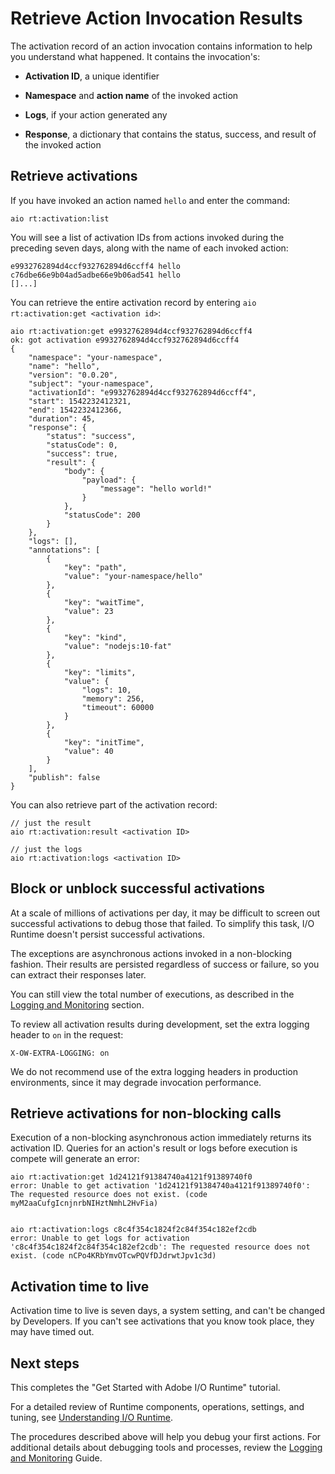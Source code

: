 # Retrieve Action Invocation Results

The activation record of an action invocation contains information to help you understand what happened. It contains the invocation's: 

* **Activation ID**, a unique identifier

* **Namespace** and **action name** of the invoked action

* **Logs**, if your action generated any

* **Response**, a dictionary that contains the status, success, and result of the invoked action

## Retrieve activations

If you have invoked an action named `hello` and enter the command: 

`aio rt:activation:list`

You will see a list of activation IDs from actions invoked during the preceding seven days, along with the name of each invoked action:

```
e9932762894d4ccf932762894d6ccff4 hello            
c76dbe66e9b04ad5adbe66e9b06ad541 hello            
[]...]
```

You can retrieve the entire activation record by entering `aio rt:activation:get <activation id>`:

```
aio rt:activation:get e9932762894d4ccf932762894d6ccff4
ok: got activation e9932762894d4ccf932762894d6ccff4
{
    "namespace": "your-namespace",
    "name": "hello",
    "version": "0.0.20",
    "subject": "your-namespace",
    "activationId": "e9932762894d4ccf932762894d6ccff4",
    "start": 1542232412321,
    "end": 1542232412366,
    "duration": 45,
    "response": {
        "status": "success",
        "statusCode": 0,
        "success": true,
        "result": {
            "body": {
                "payload": {
                    "message": "hello world!"
                }
            },
            "statusCode": 200
        }
    },
    "logs": [],
    "annotations": [
        {
            "key": "path",
            "value": "your-namespace/hello"
        },
        {
            "key": "waitTime",
            "value": 23
        },
        {
            "key": "kind",
            "value": "nodejs:10-fat"
        },
        {
            "key": "limits",
            "value": {
                "logs": 10,
                "memory": 256,
                "timeout": 60000
            }
        },
        {
            "key": "initTime",
            "value": 40
        }
    ],
    "publish": false
}
```

You can also retrieve part of the activation record:

```
// just the result
aio rt:activation:result <activation ID>

// just the logs
aio rt:activation:logs <activation ID>
```

## Block or unblock successful activations

At a scale of millions of activations per day, it may be difficult to screen out successful activations to debug those that failed. To simplify this task, I/O Runtime doesn't persist successful activations. 

The exceptions are asynchronous actions invoked in a non-blocking fashion. Their results are persisted regardless of success or failure, so you can extract their responses later. 

You can still view the total number of executions, as described in the [Logging and Monitoring](../../guides/runtime_guides/logging_monitoring.md) section. 

To review all activation results during development, set the extra logging header to `on` in the request: 

```
X-OW-EXTRA-LOGGING: on
```

We do not recommend use of the extra logging headers in production environments, since it may degrade invocation performance. 

## Retrieve activations for non-blocking calls

Execution of a non-blocking asynchronous action immediately returns its activation ID. Queries for an action's result or logs before execution is compete will generate an error:

```
aio rt:activation:get 1d24121f91384740a4121f91389740f0
error: Unable to get activation '1d24121f91384740a4121f91389740f0': The requested resource does not exist. (code myM2aaCufgIcnjnrbNIHztNmhL2HvFia)


aio rt:activation:logs c8c4f354c1824f2c84f354c182ef2cdb
error: Unable to get logs for activation 'c8c4f354c1824f2c84f354c182ef2cdb': The requested resource does not exist. (code nCPo4KRbYmvOTcwPQVfDJdrwtJpv1c3d)
```

## Activation time to live

Activation time to live is seven days, a system setting, and can't be changed by Developers. If you can't see activations that you know took place, they may have timed out.

## Next steps

This completes the "Get Started with Adobe I/O Runtime" tutorial. 

For a detailed review of Runtime components, operations, settings, and tuning, see [Understanding I/O Runtime](understanding_runtime.md).

The procedures described above will help you debug your first actions. For additional details about debugging tools and processes, review the [Logging and Monitoring](../../guides/runtime_guides/logging_monitoring.md) Guide.
